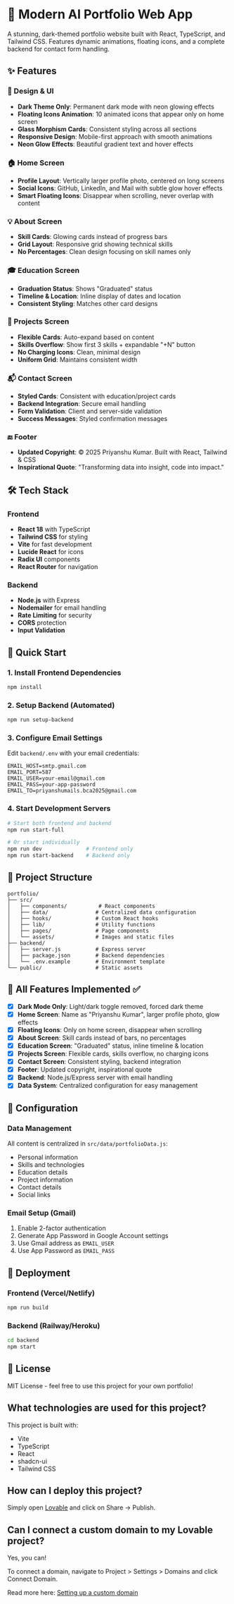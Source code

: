 # 🌟 Modern AI Portfolio Web App

A stunning, dark-themed portfolio website built with React, TypeScript, and Tailwind CSS. Features dynamic animations, floating icons, and a complete backend for contact form handling.

## ✨ Features

### 🎨 Design & UI
- **Dark Theme Only**: Permanent dark mode with neon glowing effects
- **Floating Icons Animation**: 10 animated icons that appear only on home screen
- **Glass Morphism Cards**: Consistent styling across all sections
- **Responsive Design**: Mobile-first approach with smooth animations
- **Neon Glow Effects**: Beautiful gradient text and hover effects

### 🏠 Home Screen
- **Profile Layout**: Vertically larger profile photo, centered on long screens
- **Social Icons**: GitHub, LinkedIn, and Mail with subtle glow hover effects
- **Smart Floating Icons**: Disappear when scrolling, never overlap with content

### 💡 About Screen
- **Skill Cards**: Glowing cards instead of progress bars
- **Grid Layout**: Responsive grid showing technical skills
- **No Percentages**: Clean design focusing on skill names only

### 🎓 Education Screen
- **Graduation Status**: Shows "Graduated" status
- **Timeline & Location**: Inline display of dates and location
- **Consistent Styling**: Matches other card designs

### 🚀 Projects Screen
- **Flexible Cards**: Auto-expand based on content
- **Skills Overflow**: Show first 3 skills + expandable "+N" button
- **No Charging Icons**: Clean, minimal design
- **Uniform Grid**: Maintains consistent width

### 📬 Contact Screen
- **Styled Cards**: Consistent with education/project cards
- **Backend Integration**: Secure email handling
- **Form Validation**: Client and server-side validation
- **Success Messages**: Styled confirmation messages

### 🔚 Footer
- **Updated Copyright**: © 2025 Priyanshu Kumar. Built with React, Tailwind & CSS
- **Inspirational Quote**: "Transforming data into insight, code into impact."

## 🛠️ Tech Stack

### Frontend
- **React 18** with TypeScript
- **Tailwind CSS** for styling
- **Vite** for fast development
- **Lucide React** for icons
- **Radix UI** components
- **React Router** for navigation

### Backend
- **Node.js** with Express
- **Nodemailer** for email handling
- **Rate Limiting** for security
- **CORS** protection
- **Input Validation**

## 🚀 Quick Start

### 1. Install Frontend Dependencies
```bash
npm install
```

### 2. Setup Backend (Automated)
```bash
npm run setup-backend
```

### 3. Configure Email Settings
Edit `backend/.env` with your email credentials:
```env
EMAIL_HOST=smtp.gmail.com
EMAIL_PORT=587
EMAIL_USER=your-email@gmail.com
EMAIL_PASS=your-app-password
EMAIL_TO=priyanshumails.bca2025@gmail.com
```

### 4. Start Development Servers
```bash
# Start both frontend and backend
npm run start-full

# Or start individually
npm run dev              # Frontend only
npm run start-backend    # Backend only
```

## 📁 Project Structure

```
portfolio/
├── src/
│   ├── components/          # React components
│   ├── data/               # Centralized data configuration
│   ├── hooks/              # Custom React hooks
│   ├── lib/                # Utility functions
│   ├── pages/              # Page components
│   └── assets/             # Images and static files
├── backend/
│   ├── server.js           # Express server
│   ├── package.json        # Backend dependencies
│   └── .env.example        # Environment template
└── public/                 # Static assets
```

## 🎯 All Features Implemented ✅

- [x] **Dark Mode Only**: Light/dark toggle removed, forced dark theme
- [x] **Home Screen**: Name as "Priyanshu Kumar", larger profile photo, glow effects
- [x] **Floating Icons**: Only on home screen, disappear when scrolling
- [x] **About Screen**: Skill cards instead of bars, no percentages
- [x] **Education Screen**: "Graduated" status, inline timeline & location
- [x] **Projects Screen**: Flexible cards, skills overflow, no charging icons
- [x] **Contact Screen**: Consistent styling, backend integration
- [x] **Footer**: Updated copyright, inspirational quote
- [x] **Backend**: Node.js/Express server with email handling
- [x] **Data System**: Centralized configuration for easy management

## 🔧 Configuration

### Data Management
All content is centralized in `src/data/portfolioData.js`:
- Personal information
- Skills and technologies
- Education details
- Project information
- Contact details
- Social links

### Email Setup (Gmail)
1. Enable 2-factor authentication
2. Generate App Password in Google Account settings
3. Use Gmail address as `EMAIL_USER`
4. Use App Password as `EMAIL_PASS`

## 🚀 Deployment

### Frontend (Vercel/Netlify)
```bash
npm run build
```

### Backend (Railway/Heroku)
```bash
cd backend
npm start
```

## 📄 License

MIT License - feel free to use this project for your own portfolio!

## What technologies are used for this project?

This project is built with:

- Vite
- TypeScript
- React
- shadcn-ui
- Tailwind CSS

## How can I deploy this project?

Simply open [Lovable](https://lovable.dev/projects/2eac1008-39f5-483d-80d6-cea11d71c2ff) and click on Share -> Publish.

## Can I connect a custom domain to my Lovable project?

Yes, you can!

To connect a domain, navigate to Project > Settings > Domains and click Connect Domain.

Read more here: [Setting up a custom domain](https://docs.lovable.dev/tips-tricks/custom-domain#step-by-step-guide)
